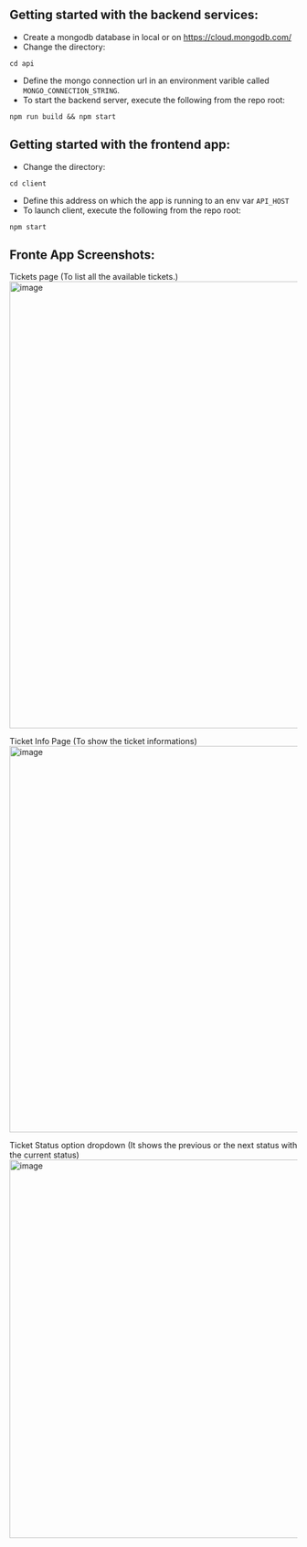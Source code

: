 ## Getting started with the backend services:
- Create a mongodb database in local or on https://cloud.mongodb.com/
- Change the directory:
```
cd api
```
- Define the mongo connection url in an environment varible called `MONGO_CONNECTION_STRING`.
- To start the backend server, execute the following from the repo root:
```
npm run build && npm start
```
## Getting started with the frontend app:
- Change the directory:
```
cd client
```
- Define this address on which the app is running to an env var `API_HOST`
- To launch client, execute the following from the repo root:
```
npm start
```

## Fronte App Screenshots:

Tickets page (To list all the available tickets.)
<img width="782" alt="image" src="https://user-images.githubusercontent.com/3909648/229488701-21b92fc1-77eb-4658-b926-b3aa3e958a8e.png">

Ticket Info Page (To show the ticket informations)
<img width="676" alt="image" src="https://user-images.githubusercontent.com/3909648/229488758-cd8d6d89-024e-44e2-8399-5bea5221e970.png">

Ticket Status option dropdown (It shows the previous or the next status with the current status)
<img width="662" alt="image" src="https://user-images.githubusercontent.com/3909648/229488808-7359c285-6324-41fc-aa85-535441bdecb5.png">
